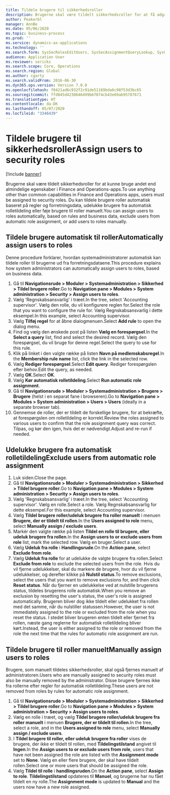 ```yaml
---
title: Tildele brugere til sikkerhedsroller
description: Brugerne skal være tildelt sikkerhedsroller for at få adgang til Finance and Operations.
author: Peakerbl
manager: AnnBe
ms.date: 05/06/2020
ms.topic: business-process
ms.prod: ''
ms.service: dynamics-ax-applications
ms.technology: ''
ms.search.form: SysSecRolesEditUsers, SysSecAssignmentQueryLookup, SysQueryForm, SysSecRoleExcludeUsers
audience: Application User
ms.reviewer: sericks
ms.search.scope: Core, Operations
ms.search.region: Global
ms.author: cgarty
ms.search.validFrom: 2016-06-30
ms.dyn365.ops.version: Version 7.0.0
ms.openlocfilehash: f0421ad6c932f2c91de51169bda6c98f53d3bc65
ms.sourcegitcommit: ffd845d4230646499b6f074cb43e69ab95787671
ms.translationtype: HT
ms.contentlocale: da-DK
ms.lasthandoff: 05/07/2020
ms.locfileid: "3346439"
---
```

# <a name="assign-users-to-security-roles"></a><span data-ttu-id="0d277-103">Tildele brugere til sikkerhedsroller</span><span class="sxs-lookup"><span data-stu-id="0d277-103">Assign users to security roles</span></span>

[!include [banner](../../includes/banner.md)]

<span data-ttu-id="0d277-104">Brugerne skal være tildelt sikkerhedsroller for at kunne bruge andet end almindelige egenskaber i Finance and Operations-apps.</span><span class="sxs-lookup"><span data-stu-id="0d277-104">To use anything other than common capabilities in Finance and Operations apps, users must be assigned to security roles.</span></span> <span data-ttu-id="0d277-105">Du kan tildele brugere roller automatisk baseret på regler og forretningsdata, udelukke brugere fra automatisk rolletildeling eller føje brugere til roller manuelt.</span><span class="sxs-lookup"><span data-stu-id="0d277-105">You can assign users to roles automatically, based on rules and business data, exclude users from automatic role assignment, or add users to roles manually.</span></span>

## <a name="automatically-assign-users-to-roles"></a><span data-ttu-id="0d277-106">Tildele brugere automatisk til roller</span><span class="sxs-lookup"><span data-stu-id="0d277-106">Automatically assign users to roles</span></span>
<span data-ttu-id="0d277-107">Denne procedure forklarer, hvordan systemadministratorer automatisk kan tildele roller til brugerne ud fra forretningsdataene.</span><span class="sxs-lookup"><span data-stu-id="0d277-107">This procedure explains how system administrators can automatically assign users to roles, based on business data.</span></span> 
1. <span data-ttu-id="0d277-108">Gå til **Navigationsrude > Moduler > Systemadministration > Sikkerhed > Tildel brugere roller**.</span><span class="sxs-lookup"><span data-stu-id="0d277-108">Go to **Navigation pane > Modules > System administration > Security > Assign users to roles**.</span></span>
2. <span data-ttu-id="0d277-109">Vælg 'Regnskabsansvarlig' i træet.</span><span class="sxs-lookup"><span data-stu-id="0d277-109">In the tree, select 'Accounting supervisor'.</span></span> <span data-ttu-id="0d277-110">Vælg den rolle, du vil konfigurere reglen for.</span><span class="sxs-lookup"><span data-stu-id="0d277-110">Select the role that you want to configure the rule for.</span></span> <span data-ttu-id="0d277-111">Vælg Regnskabsansvarlig i dette eksempel.</span><span class="sxs-lookup"><span data-stu-id="0d277-111">In this example, select Accounting supervisor.</span></span> 
3. <span data-ttu-id="0d277-112">Vælg **Tilføj regel** for at åbne dialogmenuen.</span><span class="sxs-lookup"><span data-stu-id="0d277-112">Select **Add rule** to open the dialog menu.</span></span>
4. <span data-ttu-id="0d277-113">Find og vælg den ønskede post på listen **Vælg en forespørgsel**.</span><span class="sxs-lookup"><span data-stu-id="0d277-113">In the **Select a query** list, find and select the desired record.</span></span> <span data-ttu-id="0d277-114">Vælg den forespørgsel, du vil bruge for denne regel.</span><span class="sxs-lookup"><span data-stu-id="0d277-114">Select the query to use for this rule.</span></span>  
5. <span data-ttu-id="0d277-115">Klik på linket i den valgte række på listen **Navn på medlemskabsregel**.</span><span class="sxs-lookup"><span data-stu-id="0d277-115">In the **Membership rule name** list, click the link in the selected row.</span></span>
6. <span data-ttu-id="0d277-116">Vælg **Rediger forespørgsel**.</span><span class="sxs-lookup"><span data-stu-id="0d277-116">Select **Edit query**.</span></span> <span data-ttu-id="0d277-117">Rediger forespørgslen efter behov.</span><span class="sxs-lookup"><span data-stu-id="0d277-117">Edit the query, as needed.</span></span>  
7. <span data-ttu-id="0d277-118">Vælg **OK**.</span><span class="sxs-lookup"><span data-stu-id="0d277-118">Select **OK**.</span></span>
8. <span data-ttu-id="0d277-119">Vælg **Kør automatisk rolletildeling**.</span><span class="sxs-lookup"><span data-stu-id="0d277-119">Select **Run automatic role assignment**.</span></span>
9. <span data-ttu-id="0d277-120">Gå til **Navigationsrude > Moduler > Systemadministration > Brugere > Brugere** (helst i en separat fane i browseren).</span><span class="sxs-lookup"><span data-stu-id="0d277-120">Go to **Navigation pane > Modules > System administration > Users > Users** (ideally in a separate browser tab).</span></span>
10. <span data-ttu-id="0d277-121">Gennemse de roller, der er tildelt de forskellige brugere, for at bekræfte, at forespørgslen om rolletildeling er korrekt.</span><span class="sxs-lookup"><span data-stu-id="0d277-121">Review the roles assigned to various users to confirm that the role assignment query was correct.</span></span> <span data-ttu-id="0d277-122">Tilpas, og kør den igen, hvis det er nødvendigt.</span><span class="sxs-lookup"><span data-stu-id="0d277-122">Adjust and re-run if needed.</span></span>

## <a name="exclude-users-from-automatic-role-assignment"></a><span data-ttu-id="0d277-123">Udelukke brugere fra automatisk rolletildeling</span><span class="sxs-lookup"><span data-stu-id="0d277-123">Exclude users from automatic role assignment</span></span>
1. <span data-ttu-id="0d277-124">Luk siden.</span><span class="sxs-lookup"><span data-stu-id="0d277-124">Close the page.</span></span>
2. <span data-ttu-id="0d277-125">Gå til **Navigationsrude > Moduler > Systemadministration > Sikkerhed > Tildel brugere roller**.</span><span class="sxs-lookup"><span data-stu-id="0d277-125">Go to **Navigation pane > Modules > System administration > Security > Assign users to roles**.</span></span>
3. <span data-ttu-id="0d277-126">Vælg 'Regnskabsansvarlig' i træet.</span><span class="sxs-lookup"><span data-stu-id="0d277-126">In the tree, select 'Accounting supervisor'.</span></span> <span data-ttu-id="0d277-127">Vælg en rolle.</span><span class="sxs-lookup"><span data-stu-id="0d277-127">Select a role.</span></span> <span data-ttu-id="0d277-128">Vælg Regnskabsansvarlig for dette eksempel.</span><span class="sxs-lookup"><span data-stu-id="0d277-128">For this example, select Accounting supervisor.</span></span>  
4. <span data-ttu-id="0d277-129">Vælg **Tildel brugere roller/udeluk brugere fra roller manuelt** i menuen **Brugere, der er tildelt til rollen**.</span><span class="sxs-lookup"><span data-stu-id="0d277-129">In the **Users assigned to role** menu, select **Manually assign / exclude users**.</span></span>
5. <span data-ttu-id="0d277-130">Markér den valgte række på listen **Tildel en rolle til brugere, eller udeluk brugere fra rollen**.</span><span class="sxs-lookup"><span data-stu-id="0d277-130">In the **Assign users to or exclude users from role** list, mark the selected row.</span></span> <span data-ttu-id="0d277-131">Vælg en bruger.</span><span class="sxs-lookup"><span data-stu-id="0d277-131">Select a user.</span></span>  
6. <span data-ttu-id="0d277-132">Vælg **Udeluk fra rolle** i **Handlingsrude**.</span><span class="sxs-lookup"><span data-stu-id="0d277-132">On the **Action pane**, select **Exclude from role**.</span></span>
7. <span data-ttu-id="0d277-133">Vælg **Udeluk fra rolle** for at udelukke de valgte brugere fra rollen.</span><span class="sxs-lookup"><span data-stu-id="0d277-133">Select **Exclude from role** to exclude the selected users from the role.</span></span> <span data-ttu-id="0d277-134">Hvis du vil fjerne udelukkelser, skal du markere de brugere, hvor du vil fjerne udelukkelser, og derefter klikke på **Nulstil status**.</span><span class="sxs-lookup"><span data-stu-id="0d277-134">To remove exclusions, select the users that you want to remove exclusions for, and then click **Reset status**.</span></span> <span data-ttu-id="0d277-135">Når du fjerner en udelukkelse ved at nulstille brugerens status, tildeles brugerens rolle automatisk.</span><span class="sxs-lookup"><span data-stu-id="0d277-135">When you remove an exclusion by resetting the user's status, the user's role is assigned automatically.</span></span> <span data-ttu-id="0d277-136">Brugeren bliver dog ikke tildelt eller udelukket fra rollen med det samme, når du nulstiller statussen.</span><span class="sxs-lookup"><span data-stu-id="0d277-136">However, the user is not immediately assigned to the role or excluded from the role when you reset the status.</span></span> <span data-ttu-id="0d277-137">I stedet bliver brugeren enten tildelt eller fjernet fra rollen, næste gang reglerne for automatisk rolletildeling bliver kørt.</span><span class="sxs-lookup"><span data-stu-id="0d277-137">Instead, the user is either assigned to the role or removed from the role the next time that the rules for automatic role assignment are run.</span></span>  

## <a name="manually-assign-users-to-roles"></a><span data-ttu-id="0d277-138">Tildele brugere til roller manuelt</span><span class="sxs-lookup"><span data-stu-id="0d277-138">Manually assign users to roles</span></span>
<span data-ttu-id="0d277-139">Brugere, som manuelt tildeles sikkerhedsroller, skal også fjernes manuelt af administratoren.</span><span class="sxs-lookup"><span data-stu-id="0d277-139">Users who are manually assigned to security roles must also be manually removed by the administrator.</span></span> <span data-ttu-id="0d277-140">Disse brugere fjernes ikke fra rollerne efter regler for automatisk rolletildeling.</span><span class="sxs-lookup"><span data-stu-id="0d277-140">These users are not removed from roles by rules for automatic role assignment.</span></span>

1. <span data-ttu-id="0d277-141">Gå til **Navigationsrude > Moduler > Systemadministration > Sikkerhed > Tildel brugere roller**.</span><span class="sxs-lookup"><span data-stu-id="0d277-141">Go to **Navigation pane > Modules > System administration > Security > Assign users to roles**.</span></span>
2. <span data-ttu-id="0d277-142">Vælg en rolle i træet, og vælg **Tildel brugere roller/udeluk brugere fra roller manuelt** i menuen **Brugere, der er tildelt til rollen**.</span><span class="sxs-lookup"><span data-stu-id="0d277-142">In the tree, select a role, and in the **Users assigned to role** menu, select **Manually assign / exclude users**.</span></span>
4. <span data-ttu-id="0d277-143">I **Tildel brugere til roller, eller udeluk brugere fra roller** vises de brugere, der ikke er tildelt til rollen, med **Tildelingstilstand** angivet til **Ingen**.</span><span class="sxs-lookup"><span data-stu-id="0d277-143">In the **Assign users to or exclude users from role**, users that have not been assigned the role are listed with the **Assignment mode** set to **None**.</span></span> <span data-ttu-id="0d277-144">Vælg en eller flere brugere, der skal have tildelt rollen.</span><span class="sxs-lookup"><span data-stu-id="0d277-144">Select one or more users that should be assigned the role.</span></span>
5. <span data-ttu-id="0d277-145">Vælg **Tildel til rolle** i **handlingsruden**.</span><span class="sxs-lookup"><span data-stu-id="0d277-145">On the **Action pane**, select **Assign to role**.</span></span> <span data-ttu-id="0d277-146">**Tildelingstilstand** opdateres til **Manuel**, og brugerne har nu fået tildelt en ny rolle.</span><span class="sxs-lookup"><span data-stu-id="0d277-146">The **Assignment mode** is updated to **Manual** and the users now have a new role assigned.</span></span>
